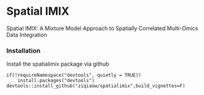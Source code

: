 # Spatial IMIX
Spatial IMIX: A Mixture Model Approach to Spatially Correlated Multi-Omics Data Integration

### Installation
Install the spatialimix package via github
```
if(!requireNamespace("devtools", quietly = TRUE))
    install.packages("devtools")
devtools::install_github("ziqiaow/spatialimix",build_vignettes=F) 
```
